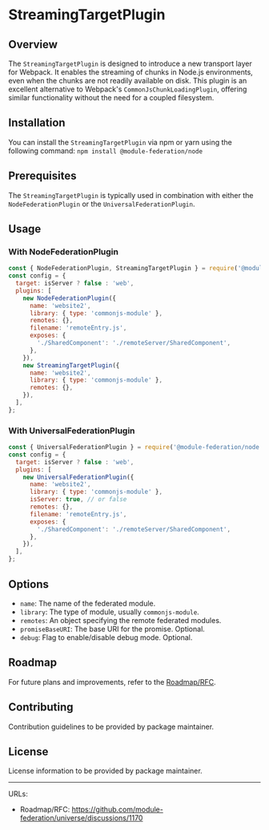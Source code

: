 # StreamingTargetPlugin

## Overview

The `StreamingTargetPlugin` is designed to introduce a new transport layer for Webpack. It enables the streaming of chunks in Node.js environments, even when the chunks are not readily available on disk. This plugin is an excellent alternative to Webpack's `CommonJsChunkLoadingPlugin`, offering similar functionality without the need for a coupled filesystem.

## Installation

You can install the `StreamingTargetPlugin` via npm or yarn using the following command:
`npm install @module-federation/node`

## Prerequisites

The `StreamingTargetPlugin` is typically used in combination with either the `NodeFederationPlugin` or the `UniversalFederationPlugin`.

## Usage

### With NodeFederationPlugin

```javascript
const { NodeFederationPlugin, StreamingTargetPlugin } = require('@module-federation/node');
const config = {
  target: isServer ? false : 'web',
  plugins: [
    new NodeFederationPlugin({
      name: 'website2',
      library: { type: 'commonjs-module' },
      remotes: {},
      filename: 'remoteEntry.js',
      exposes: {
        './SharedComponent': './remoteServer/SharedComponent',
      },
    }),
    new StreamingTargetPlugin({
      name: 'website2',
      library: { type: 'commonjs-module' },
      remotes: {},
    }),
  ],
};
```

### With UniversalFederationPlugin

```javascript
const { UniversalFederationPlugin } = require('@module-federation/node');
const config = {
  target: isServer ? false : 'web',
  plugins: [
    new UniversalFederationPlugin({
      name: 'website2',
      library: { type: 'commonjs-module' },
      isServer: true, // or false
      remotes: {},
      filename: 'remoteEntry.js',
      exposes: {
        './SharedComponent': './remoteServer/SharedComponent',
      },
    }),
  ],
};
```

## Options

- `name`: The name of the federated module.
- `library`: The type of module, usually `commonjs-module`.
- `remotes`: An object specifying the remote federated modules.
- `promiseBaseURI`: The base URI for the promise. Optional.
- `debug`: Flag to enable/disable debug mode. Optional.

## Roadmap

For future plans and improvements, refer to the [Roadmap/RFC](https://github.com/module-federation/universe/discussions/1170).

## Contributing

Contribution guidelines to be provided by package maintainer.

## License

License information to be provided by package maintainer.

---

URLs:

- Roadmap/RFC: https://github.com/module-federation/universe/discussions/1170
